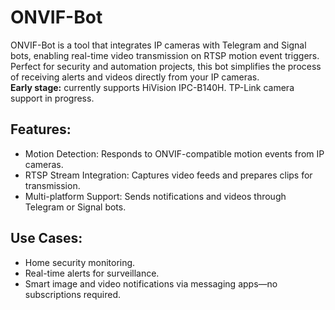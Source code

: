 # ONVIF-Bot

ONVIF-Bot is a tool that integrates IP cameras with Telegram and Signal bots, enabling real-time video transmission on RTSP motion event triggers. Perfect for security and automation projects, this bot simplifies the process of receiving alerts and videos directly from your IP cameras.  
**Early stage:** currently supports HiVision IPC-B140H. TP-Link camera support in progress.

## Features:
- Motion Detection: Responds to ONVIF-compatible motion events from IP cameras.
- RTSP Stream Integration: Captures video feeds and prepares clips for transmission.
- Multi-platform Support: Sends notifications and videos through Telegram or Signal bots.

## Use Cases:
- Home security monitoring.
- Real-time alerts for surveillance.
- Smart image and video notifications via messaging apps—no subscriptions required.